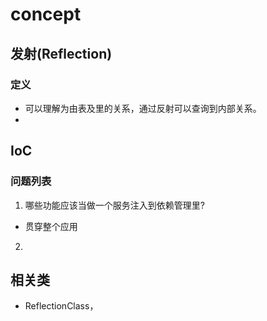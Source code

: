 # concept
## 发射(Reflection)
### 定义
- 可以理解为由表及里的关系，通过反射可以查询到内部关系。
- 

## IoC


### 问题列表
1. 哪些功能应该当做一个服务注入到依赖管理里?
- 贯穿整个应用

2. 

## 相关类
- ReflectionClass，